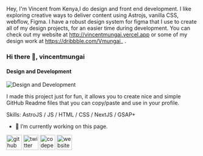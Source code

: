 Hey, I'm Vincent from Kenya,I do design and front end development. I like exploring creative ways to deliver content using Astrojs, vanilla CSS, webflow, Figma. I have a robust design system for figma that I use to create all of my design projects, for an easier time during development. You can check out my website at http://vincentmungai.vercel.app or some of my design work at https://dribbble.com/Vmungai_ .

### Hi there 👋, vincentmungai
#### Design and Development
![Design and Development](https://pbs.twimg.com/profile_banners/3049630626/1697576572/600x200)

I made this project just for fun, it allows you to create nice and simple GitHub Readme files that you can copy/paste and use in your profile.

Skills: AstroJS / JS / HTML / CSS / NextJS / GSAP+

- 🔭 I’m currently working on this page. 


[<img src='https://cdn.jsdelivr.net/npm/simple-icons@3.0.1/icons/github.svg' alt='github' height='40'>](https://github.com/vincentmungai)  [<img src='https://cdn.jsdelivr.net/npm/simple-icons@3.0.1/icons/twitter.svg' alt='twitter' height='40'>](https://twitter.com/https://twitter.com/Wallstreet_Lq)  [<img src='https://cdn.jsdelivr.net/npm/simple-icons@3.0.1/icons/codepen.svg' alt='codepen' height='40'>](https://codepen.io/https://codepen.io/vincentmungai)  [<img src='https://cdn.jsdelivr.net/npm/simple-icons@3.0.1/icons/icloud.svg' alt='website' height='40'>](https://vincentmungai.github.io/portfolio/portfolio.html)  



